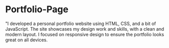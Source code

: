 # Portfolio-Page
"I developed a personal portfolio website using HTML, CSS, and a bit of JavaScript. The site showcases my design work and skills, with a clean and modern layout. I focused on responsive design to ensure the portfolio looks great on all devices. 
